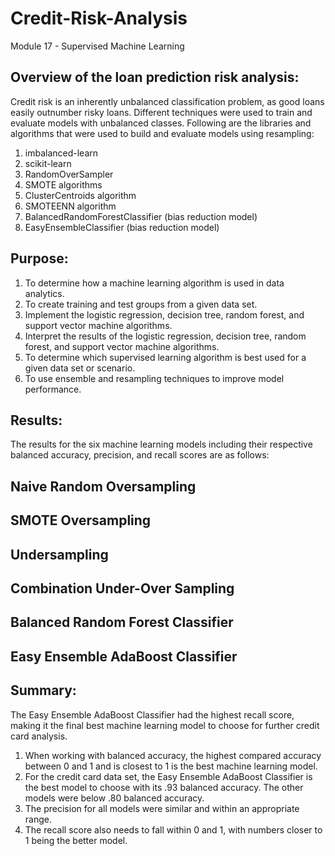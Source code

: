 # Credit-Risk-Analysis
Module 17 - Supervised Machine Learning

## Overview of the loan prediction risk analysis:

Credit risk is an inherently unbalanced classification problem, as good loans easily outnumber risky loans. Different techniques were used to train and evaluate models with unbalanced classes. Following are the libraries and algorithms that were used to build and evaluate models using resampling:

1. imbalanced-learn
2. scikit-learn
3. RandomOverSampler
4. SMOTE algorithms
5. ClusterCentroids algorithm
6. SMOTEENN algorithm
7. BalancedRandomForestClassifier (bias reduction model)
8. EasyEnsembleClassifier (bias reduction model)

## Purpose:

1. To determine how a machine learning algorithm is used in data analytics.
2. To create training and test groups from a given data set.
3. Implement the logistic regression, decision tree, random forest, and support vector machine algorithms.
4. Interpret the results of the logistic regression, decision tree, random forest, and support vector machine algorithms.
5. To determine which supervised learning algorithm is best used for a given data set or scenario.
6. To use ensemble and resampling techniques to improve model performance.

## Results:
The results for the six machine learning models including their respective balanced accuracy, precision, and recall scores are as follows:

## Naive Random Oversampling

## SMOTE Oversampling

## Undersampling

## Combination Under-Over Sampling

## Balanced Random Forest Classifier

## Easy Ensemble AdaBoost Classifier

## Summary:

The Easy Ensemble AdaBoost Classifier had the highest recall score, making it the final best machine learning model to choose for further credit card analysis.

1. When working with balanced accuracy, the highest compared accuracy between 0 and 1 and is closest to 1 is the best machine learning model.
2. For the credit card data set, the Easy Ensemble AdaBoost Classifier is the best model to choose with its .93 balanced accuracy. The other models were below .80 balanced accuracy. 
3. The precision for all models were similar and within an appropriate range. 
4. The recall score also needs to fall within 0 and 1, with numbers closer to 1 being the better model. 
